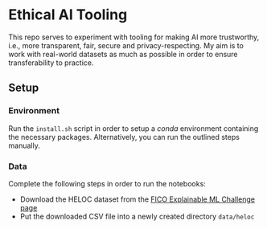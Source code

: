 # Ethical AI Tooling

This repo serves to experiment with tooling for making AI more trustworthy,
i.e., more transparent, fair, secure and privacy-respecting. My aim is to 
work with real-world datasets as much as possible in order to ensure
transferability to practice.

## Setup

### Environment

Run the `install.sh` script in order to setup a _conda_ environment containing
the necessary packages. Alternatively, you can run the outlined steps manually.

### Data

Complete the following steps in order to run the notebooks:
- Download the HELOC dataset from the [FICO Explainable ML Challenge page](https://community.fico.com/s/explainable-machine-learning-challenge?tabset-3158a=2)
- Put the downloaded CSV file into a newly created directory `data/heloc`
